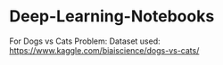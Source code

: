 # Deep-Learning-Notebooks
For Dogs vs Cats Problem: Dataset used: https://www.kaggle.com/biaiscience/dogs-vs-cats/
